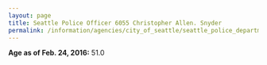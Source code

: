 ```yaml
---
layout: page
title: Seattle Police Officer 6055 Christopher Allen. Snyder
permalink: /information/agencies/city_of_seattle/seattle_police_department/copbook/6055/
---
```


**Age as of Feb. 24, 2016:** 51.0
